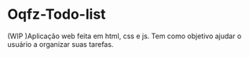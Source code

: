 # Oqfz-Todo-list
(WIP )Aplicação web feita em html, css e js. Tem como objetivo ajudar o usuário a organizar suas tarefas.
